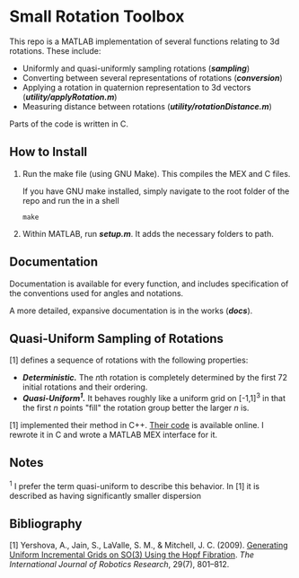 # Small Rotation Toolbox

This repo is a MATLAB implementation of several functions relating to 3d rotations. These include:

- Uniformly and quasi-uniformly sampling rotations (***sampling***)
- Converting between several representations of rotations (***conversion***)
- Applying a rotation in quaternion representation to 3d vectors (***utility/applyRotation.m***)
- Measuring distance between rotations (***utility/rotationDistance.m***)

Parts of the code is written in C.

## How to Install

1. Run the make file (using GNU Make). This compiles the MEX and C files. 

   If you have GNU make installed, simply navigate to the root folder of the repo and run the in a shell

   ```
   make
   ```

2. Within MATLAB, run ***setup.m***. It adds the necessary folders to path.

## Documentation

Documentation is available for every function, and includes specification of the conventions used for angles and notations.

A more detailed, expansive documentation is in the works (***docs***).

## Quasi-Uniform Sampling of Rotations

[1] defines a sequence of rotations with the following properties:

- ***Deterministic.*** The *n*th rotation is completely determined by the first 72 initial rotations and their ordering.
- ***Quasi-Uniform<sup>1</sup>.*** It behaves roughly like a uniform grid on [-1,1]<sup>3</sup> in that the first *n* points "fill" the rotation group better the larger *n* is.

[1] implemented their method in C++. [Their code](https://mitchell-web.ornl.gov/SOI/index.php) is available online. I rewrote it in C and wrote a MATLAB MEX interface for it.

## Notes

<sup>1</sup> I prefer the term quasi-uniform to describe this behavior. In [1] it is described as having significantly smaller dispersion 

## Bibliography

[1] Yershova, A., Jain, S., LaValle, S. M., & Mitchell, J. C. (2009). [Generating Uniform Incremental Grids on SO(3) Using the Hopf Fibration](https://doi.org/10.1177/0278364909352700). *The International Journal of Robotics Research*, 29(7), 801–812.